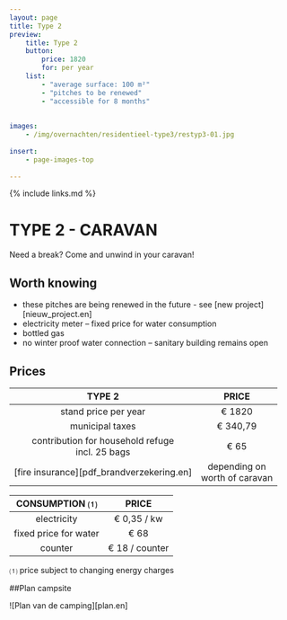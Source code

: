 ```yaml
---
layout: page
title: Type 2
preview: 
    title: Type 2
    button:
        price: 1820
        for: per year
    list:
        - "average surface: 100 m²"
        - "pitches to be renewed"
        - "accessible for 8 months"
        
        
images:
    - /img/overnachten/residentieel-type3/restyp3-01.jpg
    
insert:
    - page-images-top
    
---
```


{% include links.md %}

# TYPE 2 - CARAVAN 
Need a break? Come and unwind in your caravan!


## Worth knowing
- these pitches are being renewed in the future - see [new project][nieuw_project.en]
- electricity meter – fixed price for water consumption
- bottled gas
- no winter proof water connection – sanitary building remains open


## Prices

TYPE 2                |PRICE           |
:--------------------:|:--------------:|
stand price per year  |€ 1820               
municipal taxes          |€ 340,79 
contribution for household refuge<br>incl. 25 bags<br> | € 65    
[fire insurance][pdf_brandverzekering.en]|depending on <br>worth of caravan


CONSUMPTION ⑴           |PRICE         |
:--------------------:|:-------------:|
electricity         | € 0,35 / kw        
fixed price for water        | € 68 
counter    | € 18 / counter

⑴ price subject to changing energy charges



##Plan campsite

![Plan van de camping][plan.en]